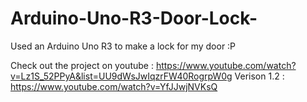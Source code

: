 Arduino-Uno-R3-Door-Lock-
=========================

Used an Arduino Uno R3 to make a lock for my door :P 

Check out the project on youtube : https://www.youtube.com/watch?v=Lz1S_52PPyA&list=UU9dWsJwIqzrFW40RogrpW0g
Verison 1.2 : https://www.youtube.com/watch?v=YfJJwjNVKsQ 
